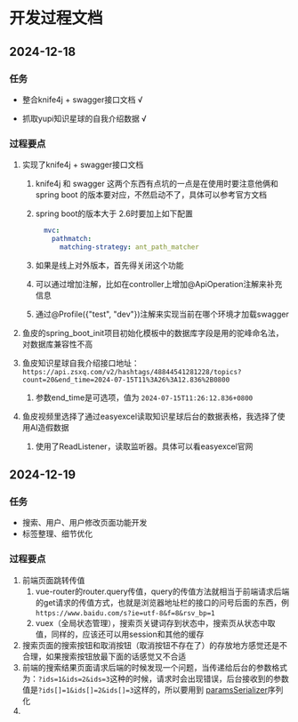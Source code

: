 # 开发过程文档



## 2024-12-18

### 任务

- 整合knife4j + swagger接口文档 √

- 抓取yupi知识星球的自我介绍数据 √



### 过程要点

1. 实现了knife4j + swagger接口文档

   1. knife4j 和 swagger 这两个东西有点坑的一点是在使用时要注意他俩和 spring boot 的版本要对应，不然启动不了，具体可以参考官方文档

   2. spring boot的版本大于 2.6时要加上如下配置

      ```yaml
        mvc:
          pathmatch:
            matching-strategy: ant_path_matcher
      ```
   3. 如果是线上对外版本，首先得关闭这个功能
   4. 可以通过增加注解，比如在controller上增加@ApiOperation注解来补充信息
   5. 通过@Profile({"test", "dev"})注解来实现当前在哪个环境才加载swagger

2. 鱼皮的spring_boot_init项目初始化模板中的数据库字段是用的驼峰命名法，对数据库兼容性不高

3. 鱼皮知识星球自我介绍接口地址：`https://api.zsxq.com/v2/hashtags/48844541281228/topics?count=20&end_time=2024-07-15T11%3A26%3A12.836%2B0800`

   1. 参数end_time是可选项，值为 `2024-07-15T11:26:12.836+0800`

4. 鱼皮视频里选择了通过easyexcel读取知识星球后台的数据表格，我选择了使用AI造假数据

   1. 使用了ReadListener，读取监听器。具体可以看easyexcel官网




## 2024-12-19

### 任务

- 搜索、用户、用户修改页面功能开发
- 标签整理、细节优化



### 过程要点

1. 前端页面跳转传值
   1. vue-router的router.query传值，query的传值方法就相当于前端请求后端的get请求的传值方式，也就是浏览器地址栏的接口的问号后面的东西，例`https://www.baidu.com/s?ie=utf-8&f=8&rsv_bp=1`
   2. vuex（全局状态管理），搜索页关键词存到状态中，搜索页从状态中取值，同样的，应该还可以用session和其他的缓存
2. 搜索页面的搜索按钮和取消按钮（取消按钮不存在了）的存放地方感觉还是不合理，如果搜索按钮放最下面的话感觉又不合适
3. 前端的搜索结果页面请求后端的时候发现一个问题，当传递给后台的参数格式为：`?ids=1&ids=2&ids=3`这种的时候，请求时会出现错误，后台接收到的参数值是`?ids[]=1&ids[]=2&ids[]=3`这样的，所以要用到 [paramsSerializer](https://blog.csdn.net/weixin_43970434/article/details/121402694)序列化
4. 

